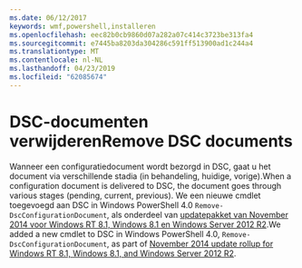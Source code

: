 ```yaml
---
ms.date: 06/12/2017
keywords: wmf,powershell,installeren
ms.openlocfilehash: eec82b0cb9860d07a282a07c414c3723be313fa4
ms.sourcegitcommit: e7445ba8203da304286c591ff513900ad1c244a4
ms.translationtype: MT
ms.contentlocale: nl-NL
ms.lasthandoff: 04/23/2019
ms.locfileid: "62085674"
---
```

# <a name="remove-dsc-documents"></a><span data-ttu-id="d73c5-102">DSC-documenten verwijderen</span><span class="sxs-lookup"><span data-stu-id="d73c5-102">Remove DSC documents</span></span>

<span data-ttu-id="d73c5-103">Wanneer een configuratiedocument wordt bezorgd in DSC, gaat u het document via verschillende stadia (in behandeling, huidige, vorige).</span><span class="sxs-lookup"><span data-stu-id="d73c5-103">When a configuration document is delivered to DSC, the document goes through various stages (pending, current, previous).</span></span> <span data-ttu-id="d73c5-104">We een nieuwe cmdlet toegevoegd aan DSC in Windows PowerShell 4.0 `Remove-DscConfigurationDocument`, als onderdeel van [updatepakket van November 2014 voor Windows RT 8.1, Windows 8.1 en Windows Server 2012 R2](https://support.microsoft.com/kb/3000850).</span><span class="sxs-lookup"><span data-stu-id="d73c5-104">We added a new cmdlet to DSC in Windows PowerShell 4.0, `Remove-DscConfigurationDocument`, as part of [November 2014 update rollup for Windows RT 8.1, Windows 8.1, and Windows Server 2012 R2](https://support.microsoft.com/kb/3000850).</span></span>
